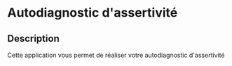 # Autodiagnostic d'assertivité

## Description

Cette application vous permet de réaliser votre autodiagnostic d'assertivité

